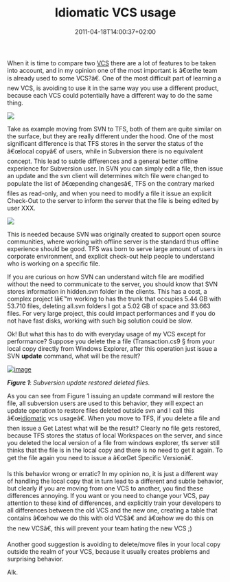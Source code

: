 ﻿---
title: "Idiomatic VCS usage"
description: ""
date: 2011-04-18T14:00:37+02:00
draft: false
tags: [Tfs,VCS]
categories: [Team Foundation Server]
---
When it is time to compare two [VCS](http://en.wikipedia.org/wiki/Revision_control) there are a lot of features to be taken into account, and in my opinion one of the most important is â€œthe team is already used to some VCS?â€. One of the most difficult part of learning a new VCS, is avoiding to use it in the same way you use a different product, because each VCS could potentially have a different way to do the same thing.

![](http://t3.gstatic.com/images?q=tbn:ANd9GcRHoinmgqdfm7X8FYIi1aiC79z62au75CxBo2mxRY7qnDUioSj-Yg)

Take as example moving from SVN to TFS, both of them are quite similar on the surface, but they are really different under the hood. One of the most significant difference is that TFS stores in the server the status of the â€œlocal copyâ€ of users, while in Subversion there is no equivalent concept. This lead to subtle differences and a general better offline experience for Subversion user. In SVN you can simply edit a file, then issue an update and the svn client will determines witch file were changed to populate the list of â€œpending changesâ€, TFS on the contrary marked files as read-only, and when you need to modify a file it issue an explicit Check-Out to the server to inform the server that the file is being edited by user XXX.

![](http://t3.gstatic.com/images?q=tbn:ANd9GcR2YGUOHQ8UnwsLsToRL78uLkB4kMDPyk5ndlXFuIsAUu5Pacme-g)

This is needed because SVN was originally created to support open source communities, where working with offline server is the standard thus offline experience should be good. TFS was born to serve large amount of users in corporate environment, and explicit check-out help people to understand who is working on a specific file.

If you are curious on how SVN can understand witch file are modified without the need to communicate to the server, you should know that SVN stores information in hidden.svn folder in the clients. This has a cost, a complex project Iâ€™m working to has the trunk that occupies 5.44 GB with 53.710 files, deleting all.svn folders I got a 5.02 GB of space and 33.663 files. For very large project, this could impact performances and if you do not have fast disks, working with such big solution could be slow.

Ok! But what this has to do with everyday usage of my VCS except for performance? Suppose you delete the a file (Transaction.cs9 § from your local copy directly from Windows Explorer, after this operation just issue a SVN  **update** command, what will be the result?

[![image](http://www.codewrecks.com/blog/wp-content/uploads/2011/04/image_thumb7.png "image")](http://www.codewrecks.com/blog/wp-content/uploads/2011/04/image7.png)

 ***Figure 1***: *Subversion update restored deleted files.*

As you can see from Figure 1 issuing an update command will restore the file, all subversion users are used to this behavior, they will expect an update operation to restore files deleted outside svn and I call this â€œ[idiomatic](http://dictionary.reference.com/browse/idiomatic) vcs usageâ€. When you move to TFS, if you delete a file and then issue a Get Latest what will be the result? Clearly no file gets restored, because TFS stores the status of local Workspaces on the server, and since you deleted the local version of a file from windows explorer, tfs server still thinks that the file is in the local copy and there is no need to get it again. To get the file again you need to issue a â€œGet Specific Versionâ€.

Is this behavior wrong or erratic? In my opinion no, it is just a different way of handling the local copy that in turn lead to a different and subtle behavior, but clearly if you are moving from one VCS to another, you find these differences annoying. If you want or you need to change your VCS, pay attention to these kind of differences, and explicitly train your developers to all differences between the old VCS and the new one, creating a table that contains â€œhow we do this with old VCSâ€ and â€œhow we do this on the new VCSâ€, this will prevent your team hating the new VCS ;)

Another good suggestion is avoiding to delete/move files in your local copy outside the realm of your VCS, because it usually creates problems and surprising behavior.

Alk.
